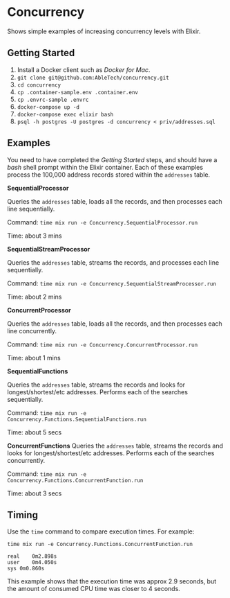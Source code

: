 # Concurrency

Shows simple examples of increasing concurrency levels with Elixir.

## Getting Started

1. Install a Docker client such as  _Docker for Mac_.
2. `git clone git@github.com:AbleTech/concurrency.git`
3. `cd concurrency`
4. `cp .container-sample.env .container.env`
5. `cp .envrc-sample .envrc`
6. `docker-compose up -d`
7. `docker-compose exec elixir bash`
8. `psql -h postgres -U postgres -d concurrency < priv/addresses.sql`

## Examples

You need to have completed the _Getting Started_ steps, and should have a _bash_ 
shell prompt within the Elixir container. Each of these examples process the 100,000 address records stored within the `addresses` table.

**SequentialProcessor**

Queries the `addresses` table, loads all the records, and then processes each line sequentially.

Command: `time mix run -e Concurrency.SequentialProcessor.run`

Time: about 3 mins

**SequentialStreamProcessor**

Queries the `addresses` table, streams the records, and processes each line sequentially.

Command: `time mix run -e Concurrency.SequentialStreamProcessor.run`

Time: about 2 mins

**ConcurrentProcessor**

Queries the `addresses` table, loads all the records, and then processes each line concurrently.

Command: `time mix run -e Concurrency.ConcurrentProcessor.run`

Time: about 1 mins

**SequentialFunctions**

Queries the `addresses` table, streams the records and looks for longest/shortest/etc addresses. 
Performs each of the searches sequentially. 

Command: `time mix run -e Concurrency.Functions.SequentialFunctions.run`

Time: about 5 secs

**ConcurrentFunctions**
Queries the `addresses` table, streams the records and looks for longest/shortest/etc addresses. 
Performs each of the searches concurrently. 

Command: `time mix run -e Concurrency.Functions.ConcurrentFunction.run`

Time: about 3 secs

## Timing

Use the `time` command to compare execution times. For example: 

`time mix run -e Concurrency.Functions.ConcurrentFunction.run` 

```
real	0m2.898s
user	0m4.050s
sys	0m0.860s
```

This example shows that the execution time was approx 2.9 seconds, but the amount of consumed CPU time was closer to 4 seconds. 
